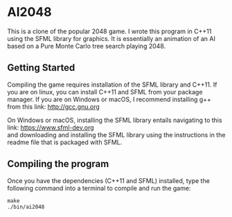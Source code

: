 # AI2048

This is a clone of the popular 2048 game. I wrote this program in C++11 using the SFML library for graphics. It is essentially an animation of an AI based on a Pure Monte Carlo tree search playing 2048.

## Getting Started

Compiling the game requires installation of the SFML library and C++11. If you are on linux, you can install C++11 and SFML
from your package manager. If you are on Windows or macOS, I recommend installing g++ from this link:
http://gcc.gnu.org

On Windows or macOS, installing the SFML library entails navigating to this link:
https://www.sfml-dev.org  
and downloading and installing the SFML library using the instructions in the readme file that is packaged with SFML.

## Compiling the program

Once you have the dependencies (C++11 and SFML) installed, type the following command into a terminal to compile and run the
game:

```
make
./bin/ai2048
```
